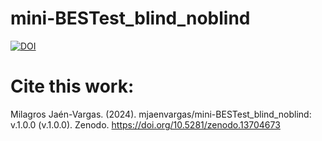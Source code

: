 # mini-BESTest_blind_noblind
[![DOI](https://zenodo.org/badge/853126161.svg)](https://zenodo.org/doi/10.5281/zenodo.13704672)

# Cite this work:
Milagros Jaén-Vargas. (2024). mjaenvargas/mini-BESTest_blind_noblind: v.1.0.0 (v.1.0.0). Zenodo. https://doi.org/10.5281/zenodo.13704673
